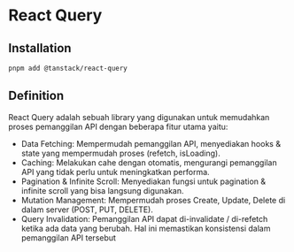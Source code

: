 # React Query

## Installation

```sh
pnpm add @tanstack/react-query
```

## Definition

React Query adalah sebuah library yang digunakan untuk memudahkan proses pemanggilan API dengan beberapa fitur utama yaitu:

* Data Fetching: Mempermudah pemanggilan API, menyediakan hooks & state yang mempermudah proses (refetch, isLoading).
* Caching: Melakukan cahe dengan otomatis, mengurangi pemanggilan API yang tidak perlu untuk meningkatkan performa.
* Pagination & Infinite Scroll: Menyediakan fungsi untuk pagination & infinite scroll yang bisa langsung digunakan.
* Mutation Management: Mempermudah proses Create, Update, Delete di dalam server (POST, PUT, DELETE).
* Query Invalidation: Pemanggilan API dapat di-invalidate / di-refetch ketika ada data yang berubah. Hal ini memastikan konsistensi dalam pemanggilan API tersebut
